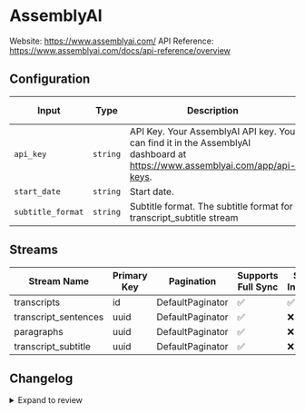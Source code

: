 # AssemblyAI
Website: https://www.assemblyai.com/
API Reference: https://www.assemblyai.com/docs/api-reference/overview

## Configuration

| Input | Type | Description | Default Value |
|-------|------|-------------|---------------|
| `api_key` | `string` | API Key. Your AssemblyAI API key. You can find it in the AssemblyAI dashboard at https://www.assemblyai.com/app/api-keys. |  |
| `start_date` | `string` | Start date.  |  |
| `subtitle_format` | `string` | Subtitle format. The subtitle format for transcript_subtitle stream | srt |

## Streams
| Stream Name | Primary Key | Pagination | Supports Full Sync | Supports Incremental |
|-------------|-------------|------------|---------------------|----------------------|
| transcripts | id | DefaultPaginator | ✅ |  ✅  |
| transcript_sentences | uuid | DefaultPaginator | ✅ |  ❌  |
| paragraphs | uuid | DefaultPaginator | ✅ |  ❌  |
| transcript_subtitle | uuid | DefaultPaginator | ✅ |  ❌  |

## Changelog

<details>
  <summary>Expand to review</summary>

| Version          | Date              | Pull Request | Subject        |
|------------------|-------------------|--------------|----------------|
| 0.0.2 | 2025-04-12 | [57655](https://github.com/airbytehq/airbyte/pull/57655) | Update dependencies |
| 0.0.1 | 2025-04-05 | [57210](http://github.com/airbytehq/airbyte/pull/57210) | Initial release by [@btkcodedev](https://github.com/btkcodedev) via Connector Builder |

</details>

